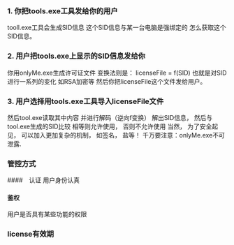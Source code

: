 ### 1.  你把tools.exe工具发给你的用户
tooll.exe工具会生成SID信息
这个SID信息与某一台电脑是强绑定的
怎么获取这个SID信息。
### 2.  用户把tools.exe上显示的SID信息发给你
你用onlyMe.exe生成许可证文件
变换法则是：  licenseFile = f(SID)
也就是对SID进行一系列的变化
如RSA加密等
然后你把licenseFile这个文件发给用户。
### 3.  用户选择用tools.exe工具导入licenseFile文件
然后tool.exe读取其中内容
并进行解码（逆向f变换）
解出SID信息， 然后与tool.exe生成的SID比较
相等则允许使用， 否则不允许使用
当然， 为了安全起见， 
可以加入更加复杂的机制， 
如签名， 盐等！ 
千万要注意：onlyMe.exe不可泄露.

### 管控方式
####　认证
用户身份认真
####  鉴权
用户是否具有某些功能的权限

### license有效期
